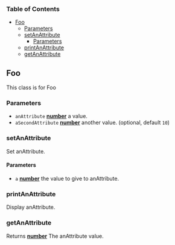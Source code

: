 <!-- Generated by documentation.js. Update this documentation by updating the source code. -->

### Table of Contents

-   [Foo][1]
    -   [Parameters][2]
    -   [setAnAttribute][3]
        -   [Parameters][4]
    -   [printAnAttribute][5]
    -   [getAnAttribute][6]

## Foo

This class is for Foo

### Parameters

-   `anAttribute` **[number][7]** a value.
-   `aSecondAttribute` **[number][7]** another value. (optional, default `10`)

### setAnAttribute

Set anAttribute.

#### Parameters

-   `a` **[number][7]** the value to give to anAttribute.

### printAnAttribute

Display anAttribute.

### getAnAttribute

Returns **[number][7]** The anAttribute value.

[1]: #foo

[2]: #parameters

[3]: #setanattribute

[4]: #parameters-1

[5]: #printanattribute

[6]: #getanattribute

[7]: https://developer.mozilla.org/docs/Web/JavaScript/Reference/Global_Objects/Number
